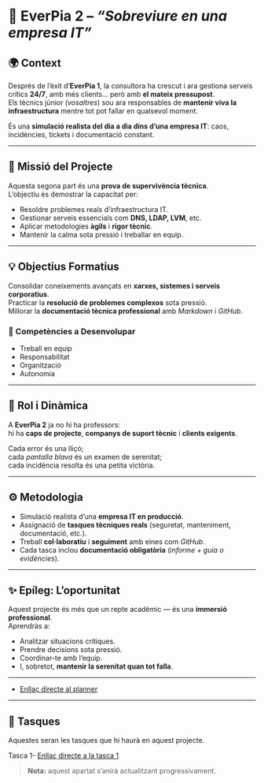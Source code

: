 # 🧠 EverPia 2 – *“Sobreviure en una empresa IT”*

## 🌍 Context
Després de l’èxit d’**EverPia 1**, la consultora ha crescut i ara gestiona serveis crítics **24/7**, amb més clients… però amb **el mateix pressupost**.  
Els tècnics júnior (*vosaltres*) sou ara responsables de **mantenir viva la infraestructura** mentre tot pot fallar en qualsevol moment.

És una **simulació realista del dia a dia dins d’una empresa IT**: caos, incidències, tickets i documentació constant.

---

## 🎯 Missió del Projecte
Aquesta segona part és una **prova de supervivència tècnica**.  
L’objectiu és demostrar la capacitat per:

- Resoldre problemes reals d’infraestructura IT.  
- Gestionar serveis essencials com **DNS, LDAP, LVM**, etc.  
- Aplicar metodologies **àgils** i **rigor tècnic**.  
- Mantenir la calma sota pressió i treballar en equip.

---

## 💡 Objectius Formatius
Consolidar coneixements avançats en **xarxes, sistemes i serveis corporatius**.  
Practicar la **resolució de problemes complexos** sota pressió.  
Millorar la **documentació tècnica professional** amb *Markdown* i *GitHub*.  

### 🧩 Competències a Desenvolupar
- Treball en equip  
- Responsabilitat  
- Organització  
- Autonomia  

---

## 🧩 Rol i Dinàmica
A **EverPia 2** ja no hi ha professors:  
hi ha **caps de projecte**, **companys de suport tècnic** i **clients exigents**.

Cada error és una lliçó;  
cada *pantalla blava* és un examen de serenitat;  
cada incidència resolta és una petita victòria.

---

## ⚙️ Metodologia
- Simulació realista d’una **empresa IT en producció**.  
- Assignació de **tasques tècniques reals** (seguretat, manteniment, documentació, etc.).  
- Treball **col·laboratiu** i **seguiment** amb eines com *GitHub*.  
- Cada tasca inclou **documentació obligatòria** (*informe + guia o evidències*).

---

## ✨ Epíleg: L’oportunitat
Aquest projecte és més que un repte acadèmic — és una **immersió professional**.  
Aprendràs a:

- Analitzar situacions crítiques.  
- Prendre decisions sota pressió.  
- Coordinar-te amb l’equip.  
- I, sobretot, **mantenir la serenitat quan tot falla**.

---

- [Enllaç directe al planner](https://planner.cloud.microsoft/webui/v1/plan/3i64x5Z-bkiYp3X-D_0r1JYAAY5M?tid=c7b5981a-7820-4ac8-ae65-03515ea81317)

---

## 📁 Tasques
Aquestes seran les tasques que hi haurà en aquest projecte.

Tasca 1- [Enllaç directe a la tasca 1](/Tasca01)
> **Nota:** aquest apartat s’anirà actualitzant progressivament.

